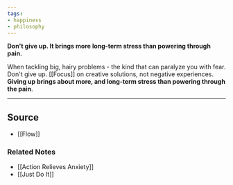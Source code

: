 ```yaml
---
tags:
- happiness
- philosophy
---
```

**Don't give up. It brings more long-term stress than powering through pain.**

When tackling big, hairy problems - the kind that can paralyze you with fear. Don't give up. [[Focus]] on creative solutions, not negative experiences. **Giving up brings about more, and long-term stress than powering through the pain**.

---

## Source
- [[Flow]]

### Related Notes
- [[Action Relieves Anxiety]] 
- [[Just Do It]]